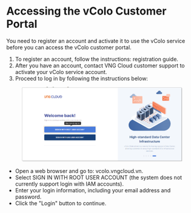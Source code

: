 # Accessing the vColo Customer Portal

You need to register an account and activate it to use the vColo service before you can access the vColo customer portal.

1. To register an account, follow the instructions: registration guide.
2. After you have an account, contact VNG Cloud customer support to activate your vColo service account.
3. Proceed to log in by following the instructions below:

<figure><img src="../.gitbook/assets/image (2) (1) (1).png" alt=""><figcaption></figcaption></figure>

* Open a web browser and go to: vcolo.vngcloud.vn.
* Select SIGN IN WITH ROOT USER ACCOUNT (the system does not currently support login with IAM accounts).
* Enter your login information, including your email address and password.
* Click the "Login" button to continue.
